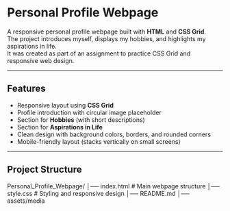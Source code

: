 # Personal Profile Webpage

A responsive personal profile webpage built with **HTML** and **CSS Grid**.  
The project introduces myself, displays my hobbies, and highlights my aspirations in life.  
It was created as part of an assignment to practice CSS Grid and responsive web design.  

---

## Features
- Responsive layout using **CSS Grid**  
- Profile introduction with circular image placeholder  
- Section for **Hobbies** (with short descriptions)  
- Section for **Aspirations in Life**  
- Clean design with background colors, borders, and rounded corners  
- Mobile-friendly layout (stacks vertically on small screens)  

---

## Project Structure
Personal_Profile_Webpage/
│── index.html # Main webpage structure
│── style.css # Styling and responsive design
│── README.md 
│── assets/media 
